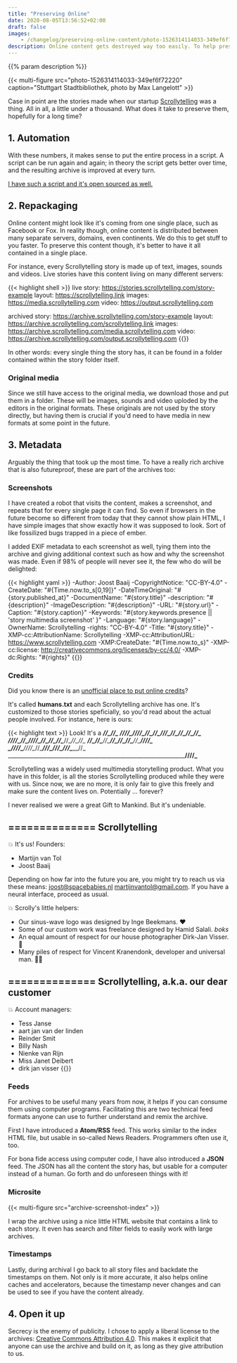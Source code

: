 ```yaml
---
title: "Preserving Online"
date: 2020-08-05T13:56:52+02:00
draft: false
images:
    - /changelog/preserving-online-content/photo-1526314114033-349ef6f72220.jpg
description: Online content gets destroyed way too easily. To help preserve, I invented a system that fetches, analyses, and repackages it for eternity. With eternity, I mean about a decade or so. This stuff is surprisingly hard.
---
```


{{% param description %}}

{{< multi-figure src="photo-1526314114033-349ef6f72220" caption="Stuttgart Stadtbibliothek, photo by Max Langelott" >}}

Case in point are the stories made when our startup [Scrollytelling](https://www.scrollytelling.com) was a thing. All in all, a little under a thousand. What
does it take to preserve them, hopefully for a long time?

## 1. Automation

With these numbers, it makes sense to put the entire process in a script. A
script can be run again and again; in theory the script gets better over time,
and the resulting archive is improved at every turn.

[I have such a script and it's open sourced as well.](https://github.com/scrollytelling/export)

## 2. Repackaging

Online content might look like it's coming from one single place, such as
Facebook or Fox. In reality though, online content is distributed between many
separate servers, domains, even continents. We do this to get stuff to you faster.
To preserve this content though, it's better to have it all contained in a
single place.

For instance, every Scrollytelling story is made up of text, images, sounds and
videos. Live stories have this content living on many different servers:

{{< highlight shell >}}
live
story: https://stories.scrollytelling.com/story-example
layout: https://scrollytelling.link
images: https://media.scrollytelling.com
video: https://output.scrollytelling.com

archived
story: https://archive.scrollytelling.com/story-example
layout: https://archive.scrollytelling.com/scrollytelling.link
images: https://archive.scrollytelling.com/media.scrollytelling.com
video: https://archive.scrollytelling.com/output.scrollytelling.com
{{</highlight >}}

In other words: every single thing the story has, it can be found in a folder
contained within the story folder itself.

### Original media

Since we still have access to the original media, we download those and put
them in a folder. These will be images, sounds and video uploded by the editors
in the original formats. These originals are not used by the story directly,
but having them is crucial if you'd need to have media in new formats at some
point in the future.

## 3. Metadata

Arguably the thing that took up the most time. To have a really rich archive that
is also futureproof, these are part of the archives too:

### Screenshots

I have created a robot that visits the content, makes a screenshot, and repeats
that for every single page it can find. So even if browsers in the future become
so different from today that they cannot show plain HTML, I have simple images
that show exactly how it was supposed to look. Sort of like fossilized bugs
trapped in a piece of ember.

I added EXIF metadata to each screenshot as well, tying them into the archive
and giving additional context such as how and why the screenshot was made. Even
if 98% of people will never see it, the few who do will be delighted:

{{< highlight yaml >}}
-Author: Joost Baaij
-CopyrightNotice: "CC-BY-4.0"
-CreateDate: "#{Time.now.to_s[0,19]}"
-DateTimeOriginal: "#{story.published_at}"
-DocumentName: "#{story.title}"
-description: "#{description}"
-ImageDescription: "#{description}"
-URL: "#{story.url}"
-Caption: "#{story.caption}"
-Keywords: "#{story.keywords.presence || 'story multimedia screenshot' }"
-Language: "#{story.language}"
-OwnerName: Scrollytelling
-rights: "CC-BY-4.0"
-Title: "#{story.title}"
-XMP-cc:AttributionName: Scrollytelling
-XMP-cc:AttributionURL: https://www.scrollytelling.com
-XMP:CreateDate: "#{Time.now.to_s}"
-XMP-cc:license: http://creativecommons.org/licenses/by-cc/4.0/
-XMP-dc:Rights: "#{rights}"
{{</highlight >}}

### Credits

Did you know there is an [unofficial place to put online credits](http://humanstxt.org/)?

It's called **humans.txt** and each Scrollytelling archive has one. It's customized
to those stories speficially, so you'd read about the actual people involved.
For instance, here is ours:

{{< highlight text >}}
Look! It's a
_________________________________________________/\/\____/\/\_______________
___/\/\/\/\____/\/\/\/\__/\/\__/\/\____/\/\/\____/\/\____/\/\____/\/\__/\/\_
_/\/\/\/\____/\/\________/\/\/\/\____/\/\__/\/\__/\/\____/\/\____/\/\__/\/\_
_______/\/\__/\/\________/\/\________/\/\__/\/\__/\/\____/\/\______/\/\/\/\_
_/\/\/\/\______/\/\/\/\__/\/\__________/\/\/\____/\/\/\__/\/\/\________/\/\_
_________________________________________________________________/\/\/\/\___


Scrollytelling was a widely used multimedia storytelling product. What you
have in this folder, is all the stories Scrollytelling produced while they
were with us. Since now, we are no more, it is only fair to give this freely
and make sure the content lives on. Potentially ... forever?

I never realised we were a great Gift to Mankind. But it's undeniable.

==============
Scrollytelling
--------------

💥 It's us! Founders:

- Martijn van Tol
- Joost Baaij

Depending on how far into the future you are, you might try to reach us via
these means: joost@spacebabies.nl martijnvantol@gmail.com. If you have a
neural interface, proceed as usual.

💥 Scrolly's little helpers:

- Our sinus-wave logo was designed by Inge Beekmans. ♥
- Some of our custom work was freelance designed by Hamid Salali. *boks*
- An equal amount of respect for our house photographer Dirk-Jan Visser. 📸
- Many piles of respect for Vincent Kranendonk, developer and universal man. 👨‍🎓

==============
Scrollytelling, a.k.a. our dear customer
--------------

💥 Account managers:

- Tess Janse
- aart jan van der linden
- Reinder Smit
- Billy Nash
- Nienke van Rijn
- Miss Janet Deibert
- dirk jan visser
{{</highlight >}}

### Feeds
For archives to be useful many years from now, it helps if you can consume them
using computer programs. Facilitating this are two technical feed formats anyone
can use to further understand and remix the archive.

First I have introduced a **Atom/RSS** feed. This works similar to the index HTML
file, but usable in so-called News Readers. Programmers often use it, too.

For bona fide access using computer code, I have also introduced a **JSON** feed.
The JSON has all the content the story has, but usable for a computer instead of
a human. Go forth and do unforeseen things with it!

### Microsite

{{< multi-figure src="archive-screenshot-index" >}}

I wrap the archive using a nice little HTML website that contains a link to each
story. It even has search and filter fields to easily work with large archives.

### Timestamps

Lastly, during archival I go back to all story files and backdate the timestamps
on them. Not only is it more accurate, it also helps online caches and
accelerators, because the timestamp never changes and can be used to see if you
have the content already.

## 4. Open it up

Secrecy is the enemy of publicity. I chose to apply a liberal license to the
archives: [Creative Commons Attribution 4.0](https://creativecommons.org/licenses/by/4.0/). This
makes it explicit that anyone can use the archive and build on it, as long as
they give attribution to us.
